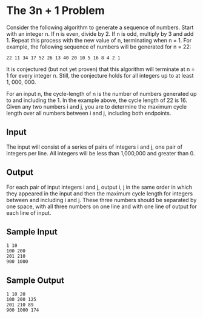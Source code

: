The 3n + 1 Problem
==================

Consider the following algorithm to generate a sequence of numbers. Start with
an integer n. If n is even, divide by 2. If n is odd, multiply by 3 and add 1.
Repeat this process with the new value of n, terminating when n = 1. For
example, the following sequence of numbers will be generated for n = 22:

    22 11 34 17 52 26 13 40 20 10 5 16 8 4 2 1

It is conjectured (but not yet proven) that this algorithm will terminate at
n = 1 for every integer n. Still, the conjecture holds for all integers up to at
least 1, 000, 000.

For an input n, the cycle-length of n is the number of numbers generated up to
and including the 1. In the example above, the cycle length of 22 is 16. Given
any two numbers i and j, you are to determine the maximum cycle length over all
numbers between i and j, including both endpoints.

Input
-----

The input will consist of a series of pairs of integers i and j, one pair of
integers per line. All integers will be less than 1,000,000 and greater than 0.

Output
------

For each pair of input integers i and j, output i, j in the same order in which
they appeared in the input and then the maximum cycle length for integers
between and including i and j. These three numbers should be separated by one
space, with all three numbers on one line and with one line of output for each
line of input.

Sample Input
------------

    1 10
    100 200
    201 210
    900 1000

Sample Output
-------------

    1 10 20
    100 200 125
    201 210 89
    900 1000 174
